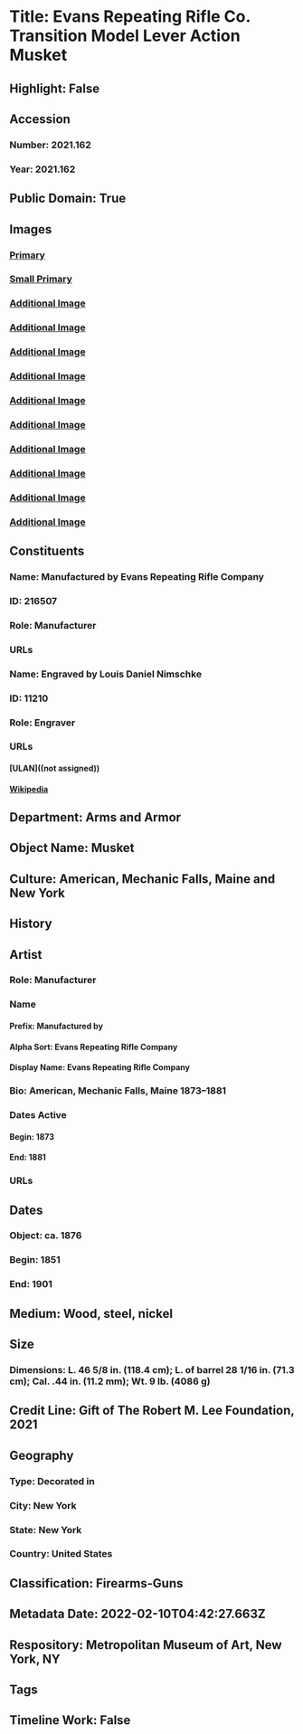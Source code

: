 # Title: Evans Repeating Rifle Co. Transition Model Lever Action Musket
## Highlight: False
## Accession
### Number: 2021.162
### Year: 2021.162
## Public Domain: True
## Images
### [Primary](https://images.metmuseum.org/CRDImages/aa/original/LC-2021_162-018-Edit.jpg)
### [Small Primary](https://images.metmuseum.org/CRDImages/aa/web-large/LC-2021_162-018-Edit.jpg)
### [Additional Image](https://images.metmuseum.org/CRDImages/aa/original/LC-2021_162-053.jpg)
### [Additional Image](https://images.metmuseum.org/CRDImages/aa/original/LC-2021_162-047.jpg)
### [Additional Image](https://images.metmuseum.org/CRDImages/aa/original/LC-2021_162-042-Edit.jpg)
### [Additional Image](https://images.metmuseum.org/CRDImages/aa/original/LC-2021_162-036.jpg)
### [Additional Image](https://images.metmuseum.org/CRDImages/aa/original/LC-2021_162-034.jpg)
### [Additional Image](https://images.metmuseum.org/CRDImages/aa/original/LC-2021_162-028.jpg)
### [Additional Image](https://images.metmuseum.org/CRDImages/aa/original/LC-2021_162-025.jpg)
### [Additional Image](https://images.metmuseum.org/CRDImages/aa/original/LC-2021_162-023.jpg)
### [Additional Image](https://images.metmuseum.org/CRDImages/aa/original/LC-2021_162-021.jpg)
### [Additional Image](https://images.metmuseum.org/CRDImages/aa/original/LC-2021_162-011-Edit.jpg)
## Constituents
### Name: Manufactured by Evans Repeating Rifle Company
### ID: 216507
### Role: Manufacturer
### URLs
### Name: Engraved by Louis Daniel Nimschke
### ID: 11210
### Role: Engraver
### URLs
#### [ULAN]((not assigned))
#### [Wikipedia](https://www.wikidata.org/wiki/Q16856682)
## Department: Arms and Armor
## Object Name: Musket
## Culture: American, Mechanic Falls, Maine and New York
## History
## Artist
### Role: Manufacturer
### Name
#### Prefix: Manufactured by
#### Alpha Sort: Evans Repeating Rifle Company
#### Display Name: Evans Repeating Rifle Company
### Bio: American, Mechanic Falls, Maine 1873–1881
### Dates Active
#### Begin: 1873
#### End: 1881
### URLs
## Dates
### Object: ca. 1876
### Begin: 1851
### End: 1901
## Medium: Wood, steel, nickel
## Size
### Dimensions: L. 46 5/8 in. (118.4 cm); L. of barrel 28 1/16 in. (71.3 cm); Cal. .44 in. (11.2 mm); Wt. 9 lb. (4086 g)
## Credit Line: Gift of The Robert M. Lee Foundation, 2021
## Geography
### Type: Decorated in
### City: New York
### State: New York
### Country: United States
## Classification: Firearms-Guns
## Metadata Date: 2022-02-10T04:42:27.663Z
## Respository: Metropolitan Museum of Art, New York, NY
## Tags
## Timeline Work: False